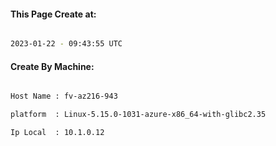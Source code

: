 
   
#### This Page Create at:

```bash

2023-01-22 - 09:43:55 UTC

```

#### Create By Machine:

```bash

Host Name : fv-az216-943

platform  : Linux-5.15.0-1031-azure-x86_64-with-glibc2.35

Ip Local  : 10.1.0.12

```

